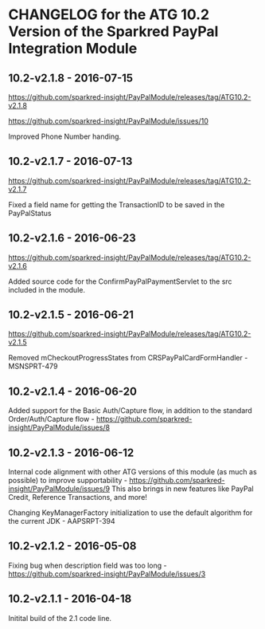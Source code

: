 # CHANGELOG for the ATG 10.2 Version of the Sparkred PayPal Integration Module

##	10.2-v2.1.8 - 2016-07-15
https://github.com/sparkred-insight/PayPalModule/releases/tag/ATG10.2-v2.1.8

https://github.com/sparkred-insight/PayPalModule/issues/10

Improved Phone Number handing.

##	10.2-v2.1.7 - 2016-07-13
https://github.com/sparkred-insight/PayPalModule/releases/tag/ATG10.2-v2.1.7

Fixed a field name for getting the TransactionID to be saved in the PayPalStatus

##	10.2-v2.1.6 - 2016-06-23
https://github.com/sparkred-insight/PayPalModule/releases/tag/ATG10.2-v2.1.6

Added source code for the ConfirmPayPalPaymentServlet to the src included in the module.



##	10.2-v2.1.5 - 2016-06-21
https://github.com/sparkred-insight/PayPalModule/releases/tag/ATG10.2-v2.1.5

Removed mCheckoutProgressStates from CRSPayPalCardFormHandler - MSNSPRT-479


##	10.2-v2.1.4 - 2016-06-20

Added support for the Basic Auth/Capture flow, in addition to the standard Order/Auth/Capture flow - https://github.com/sparkred-insight/PayPalModule/issues/8



##	10.2-v2.1.3 - 2016-06-12

Internal code alignment with other ATG versions of this module (as much as possible) to improve supportability - https://github.com/sparkred-insight/PayPalModule/issues/9
This also brings in new features like PayPal Credit, Reference Transactions, and more!

Changing KeyManagerFactory initialization to use the default algorithm for the current JDK - AAPSRPT-394


##	10.2-v2.1.2 - 2016-05-08

Fixing bug when description field was too long - https://github.com/sparkred-insight/PayPalModule/issues/3

##	10.2-v2.1.1 - 2016-04-18

Initital build of the 2.1 code line.

